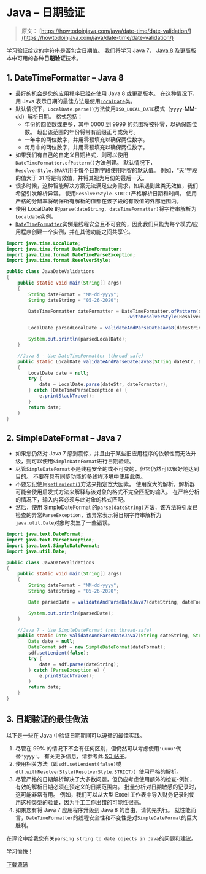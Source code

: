 # Java – 日期验证

> 原文： [https://howtodoinjava.com/java/date-time/date-validation/](https://howtodoinjava.com/java/date-time/date-validation/)

学习验证给定的字符串是否包含日期值。 我们将学习 Java 7， [Java 8](https://howtodoinjava.com/java-8-tutorial/) 及更高版本中可用的各种**日期验证**技术。

## 1\. DateTimeFormatter – Java 8

*   最好的机会是您的应用程序已经在使用 Java 8 或更高版本。 在这种情况下，用 Java 表示日期的最佳方法是使用[`LocalDate`](https://howtodoinjava.com/java/date-time/java-time-localdate-class/)类。
*   默认情况下，`LocalDate.parse()`方法使用`ISO_LOCAL_DATE`模式（yyyy-MM-dd）解析日期。 格式包括：
    *   年份的四位数或更多，其中 0000 到 9999 的范围将被补零，以确保四位数。 超出该范围的年份将带有前缀正号或负号。
    *   一年中的两位数字，并用零预填充以确保两位数字。
    *   每月中的两位数字，并用零预填充以确保两位数字。
*   如果我们有自己的自定义日期格式，则可以使用`DateTimeFormatter.ofPattern()`方法创建。 默认情况下，`ResolverStyle.SMART`用于每个日期字段使用明智的默认值。 例如，“天”字段的值大于 31 将是有效值，并将其视为月份的最后一天。
*   很多时候，这种智能解决方案无法满足业务需求，如果遇到此类无效值，我们希望引发解析异常。 使用`ResolverStyle.STRICT`严格解析日期和时间。 使用严格的分辨率将确保所有解析的值都在该字段的有效值的外部范围内。
*   使用 LocalDate 的`parse(dateString, dateTimeFormatter)`将字符串解析为`Localdate`实例。
*   [`DateTimeFormatter`](https://howtodoinjava.com/java/date-time/java8-datetimeformatter-example/)实例是线程安全且不可变的，因此我们只能为每个模式/应用程序创建一个实例，并在其他功能之间共享它。

```java
import java.time.LocalDate;
import java.time.format.DateTimeFormatter;
import java.time.format.DateTimeParseException;
import java.time.format.ResolverStyle;

public class JavaDateValidations 
{
	public static void main(String[] args) 
	{
		String dateFormat = "MM-dd-yyyy";
		String dateString = "05-26-2020";

		DateTimeFormatter dateFormatter = DateTimeFormatter.ofPattern(dateFormat)
											.withResolverStyle(ResolverStyle.STRICT);

		LocalDate parsedLocalDate = validateAndParseDateJava8(dateString, dateFormatter);

		System.out.println(parsedLocalDate);
	}

	//Java 8 - Use DateTimeFormatter (thread-safe)
	public static LocalDate validateAndParseDateJava8(String dateStr, DateTimeFormatter dateFormatter) 
	{
		LocalDate date = null;
        try {
        	date = LocalDate.parse(dateStr, dateFormatter);
        } catch (DateTimeParseException e) {
        	e.printStackTrace();
        }
        return date;
    }
}

```

## 2\. SimpleDateFormat – Java 7

*   如果您仍然对 Java 7 感到震惊，并且由于某些旧应用程序的依赖性而无法升级，则可以使用`SimpleDateFormat`进行日期验证。
*   尽管`SimpleDateFormat`不是线程安全的或不可变的，但它仍然可以很好地达到目的。 不要在具有同步功能的多线程环境中使用此类。
*   不要忘记使用[`setLenient()`](https://howtodoinjava.com/java/date-time/strict-date-validation-simpledateformat-setlenient/)方法来指定宽大因素。 使用宽大的解析，解析器可能会使用启发式方法来解释与该对象的格式不完全匹配的输入。 在严格分析的情况下，输入内容必须与此对象的格式匹配。
*   然后，使用 SimpleDateFormat 的`parse(dateString)`方法，该方法将引发已检查的异常`ParseException`，该异常表示将日期字符串解析为`java.util.Date`对象时发生了一些错误。

```java
import java.text.DateFormat;
import java.text.ParseException;
import java.text.SimpleDateFormat;
import java.util.Date;

public class JavaDateValidations 
{
	public static void main(String[] args) 
	{
		String dateFormat = "MM-dd-yyyy";
		String dateString = "05-26-2020";

		Date parsedDate = validateAndParseDateJava7(dateString, dateFormat);

		System.out.println(parsedDate);
	}

	//Java 7 - Use SimpleDateFormat (not thread-safe)
	public static Date validateAndParseDateJava7(String dateString, String dateFormat) {
		Date date = null;
        DateFormat sdf = new SimpleDateFormat(dateFormat);
        sdf.setLenient(false);
        try {
            date = sdf.parse(dateString);
        } catch (ParseException e) {
        	e.printStackTrace();
        }
        return date;
    }
}

```

## 3\. 日期验证的最佳做法

以下是一些在 Java 中验证日期期间可以遵循的最佳实践。

1.  尽管在 99% 的情况下不会有任何区别，但仍然可以考虑使用`'uuuu'`代替`'yyyy'`。 有关更多信息，请参考此 [SO 帖子](https://stackoverflow.com/questions/41177442/uuuu-versus-yyyy-in-datetimeformatter-formatting-pattern-codes-in-java)。
2.  使用相关方法（即`sdf.setLenient(false)`或`dtf.withResolverStyle(ResolverStyle.STRICT)`）使用严格的解析。
3.  尽管严格的日期解析解决了大多数问题，但仍应考虑使用额外的检查-例如，有效的解析日期必须在预定义的日期范围内。 批量分析对日期敏感的记录时，这可能非常有用。 例如，我们可以从大型 Excel 工作表中导入财务记录时使用这种类型的验证，因为手工工作出错的可能性很高。
4.  如果您有将 Java 7 应用程序升级到 Java 8 的自由，请优先执行。 就性能而言，`DateTimeFormatter`的线程安全性和不变性是对`SimpleDateFormat`的巨大胜利。

在评论中给我您有关`parsing string to date objects in Java`的问题和建议。

学习愉快！

[下载源码](https://github.com/lokeshgupta1981/Core-Java/tree/master/src/com/howtodoinjava/core/datetime)